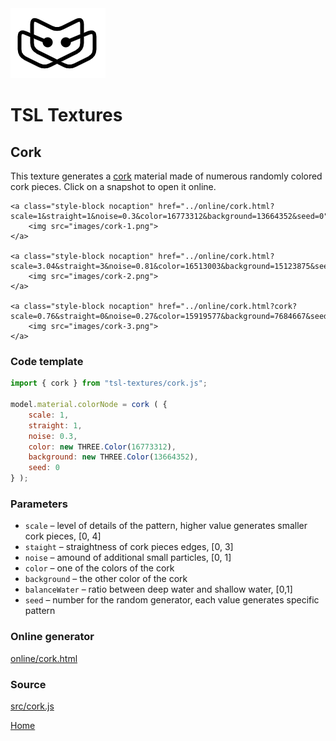 <img class="logo" src="../assets/logo/logo.png">


# TSL Textures


## Cork

This texture generates a [cork](https://en.wikipedia.org/wiki/Cork_(material))
material made of numerous randomly colored cork pieces.
Click on a snapshot to open it online.

<p class="gallery">

	<a class="style-block nocaption" href="../online/cork.html?scale=1&straight=1&noise=0.3&color=16773312&background=13664352&seed=0">
		<img src="images/cork-1.png">
	</a>

	<a class="style-block nocaption" href="../online/cork.html?scale=3.04&straight=3&noise=0.81&color=16513003&background=15123875&seed=0">
		<img src="images/cork-2.png">
	</a>

	<a class="style-block nocaption" href="../online/cork.html?cork?scale=0.76&straight=0&noise=0.27&color=15919577&background=7684667&seed=0">
		<img src="images/cork-3.png">
	</a>

</p>


### Code template

```js
import { cork } from "tsl-textures/cork.js";

model.material.colorNode = cork ( {
	scale: 1,
	straight: 1,
	noise: 0.3,
	color: new THREE.Color(16773312),
	background: new THREE.Color(13664352),
	seed: 0
} );
```


### Parameters

* `scale` &ndash; level of details of the pattern, higher value generates smaller cork pieces, [0, 4]
* `staight` &ndash; straightness of cork pieces edges, [0, 3]
* `noise` &ndash; amound of additional small particles, [0, 1]
* `color` &ndash; one of the colors of the cork
* `background` &ndash; the other color of the cork
* `balanceWater` &ndash; ratio between deep water and shallow water, [0,1]
* `seed` &ndash; number for the random generator, each value generates specific pattern


### Online generator

[online/cork.html](../online/cork.html)


### Source

[src/cork.js](https://github.com/boytchev/tsl-textures/blob/main/src/cork.js)

		
<div class="footnote">
	<a href="../">Home</a>
</div>